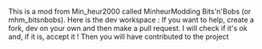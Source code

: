  This is a mod from Min_heur2000 called MinheurModding Bits'n'Bobs (or mhm_bitsnbobs).
Here is the dev workspace :
If you want to help, create a fork, dev on your own and then make a pull request.
I will check if it's ok and, if it is, accept it !
Then you will have contributed to the project
